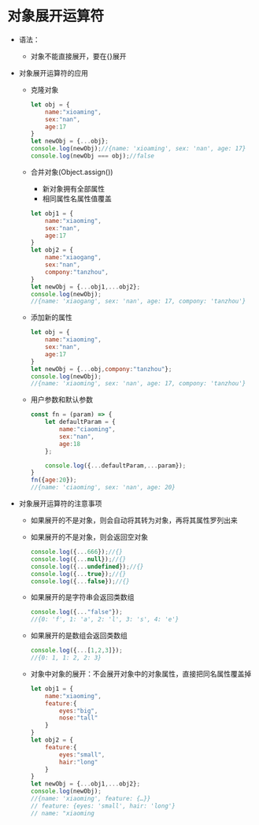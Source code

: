# 对象展开运算符

* 语法：

  * 对象不能直接展开，要在{}展开

* 对象展开运算符的应用

  * 克隆对象

    ```js
    let obj = {
        name:"xioaming",
        sex:"nan",
        age:17
    }
    let newObj = {...obj};
    console.log(newObj);//{name: 'xioaming', sex: 'nan', age: 17}
    console.log(newObj === obj);//false
    ```

  * 合并对象(Object.assign())

    * 新对象拥有全部属性
    * 相同属性名属性值覆盖

    ```js
    let obj1 = {
        name:"xiaoming",
        sex:"nan",
        age:17
    }
    let obj2 = {
        name:"xiaogang",
        sex:"nan",
        compony:"tanzhou",
    }
    let newObj = {...obj1,...obj2};
    console.log(newObj);
    //{name: 'xiaogang', sex: 'nan', age: 17, compony: 'tanzhou'}
    ```

  * 添加新的属性
  
    ```js
    let obj = {
        name:"xiaoming",
        sex:"nan",
        age:17
    }
    let newObj = {...obj,compony:"tanzhou"};
    console.log(newObj);
    //{name: 'xiaoming', sex: 'nan', age: 17, compony: 'tanzhou'}
    ```
  
  * 用户参数和默认参数
  
    ```js
    const fn = (param) => {
        let defaultParam = {
            name:"ciaoming",
            sex:"nan",
            age:18
        };
    
        console.log({...defaultParam,...param});
    }
    fn({age:20});
    //{name: 'ciaoming', sex: 'nan', age: 20}
    ```
  
* 对象展开运算符的注意事项

  * 如果展开的不是对象，则会自动将其转为对象，再将其属性罗列出来

  * 如果展开的不是对象，则会返回空对象

    ```js
    console.log({...666});//{}
    console.log({...null});//{}
    console.log({...undefined});//{}
    console.log({...true});//{}
    console.log({...false});//{}
    ```

  * 如果展开的是字符串会返回类数组

    ```js
    console.log({..."false"});
    //{0: 'f', 1: 'a', 2: 'l', 3: 's', 4: 'e'}
    ```

  * 如果展开的是数组会返回类数组

    ```js
    console.log({...[1,2,3]});
    //{0: 1, 1: 2, 2: 3}
    ```

  * 对象中对象的展开：不会展开对象中的对象属性，直接把同名属性覆盖掉

    ```js
    let obj1 = {
        name:"xiaoming",
        feature:{
            eyes:"big",
            nose:"tall"
        }
    }
    let obj2 = {
        feature:{
            eyes:"small",
            hair:"long"
        }
    }
    let newObj = {...obj1,...obj2};
    console.log(newObj);
    //{name: 'xiaoming', feature: {…}}
    // feature: {eyes: 'small', hair: 'long'}
    // name: "xiaoming
    ```

    